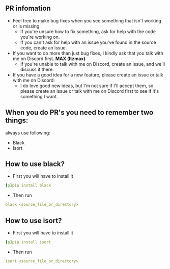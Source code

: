 ## PR infomation
- Feel free to make bug fixes when you see something that isn't working or is missing:
    - If you're unsure how to fix something, ask for help with the code you're working on.
    - If you can't ask for help with an issue you've found in the source code, create an issue.
- If you want to do more than just bug fixes, I kindly ask that you talk with me on Discord first. **MAX (ltzmax)**
    - If you're unable to talk with me on Discord, create an issue, and we'll discuss it there.
- If you have a good idea for a new feature, please create an issue or talk with me on Discord:
    - I do love good new ideas, but I'm not sure if I'll accept them, so please create an issue or talk with me on Discord first to see if it's something I want.

## When you do PR's you need to remember two things:
always use following:
- Black
- Isort

## How to use black?
- First you will have to install it

```yaml
[p]pip install black
```
- Then run
```yaml
black <source_file_or_directory>
```

## How to use isort?
- First you will have to install it
```yaml
[p]pip install isort
```
- Then run
```yaml
isort <source_file_or_directory>
```
